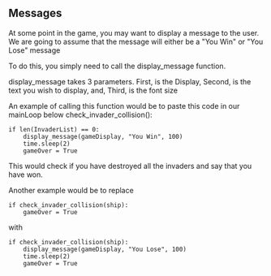 Messages
--------

At some point in the game, you may want to display a message to the user.
We are going to assume that the message will either be a "You Win" or "You Lose" message

To do this, you simply need to call the display_message function.

display_message takes 3 parameters.
    First, is the Display,
    Second, is the text you wish to display, and,
    Third, is the font size


An example of calling this function would be to paste this code in our mainLoop below 
check_invader_collision(): 

    if len(InvaderList) == 0:
        display_message(gameDisplay, "You Win", 100)
        time.sleep(2)
        gameOver = True

This would check if you have destroyed all the invaders and say that you have won.

Another example would be to replace 

    if check_invader_collision(ship):
        gameOver = True

with

    if check_invader_collision(ship):
        display_message(gameDisplay, "You Lose", 100)
        time.sleep(2)
        gameOver = True



